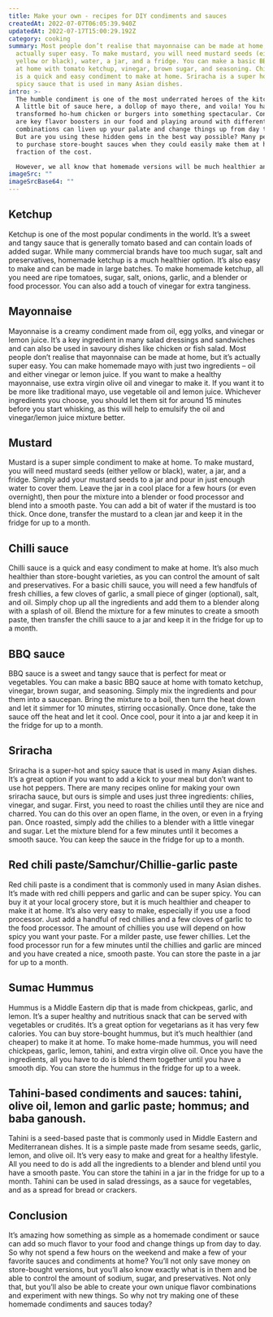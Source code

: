 ```yaml
---
title: Make your own - recipes for DIY condiments and sauces
createdAt: 2022-07-07T06:05:39.940Z
updatedAt: 2022-07-17T15:00:29.192Z
category: cooking
summary: Most people don’t realise that mayonnaise can be made at home, but it’s
  actually super easy. To make mustard, you will need mustard seeds (either
  yellow or black), water, a jar, and a fridge. You can make a basic BBQ sauce
  at home with tomato ketchup, vinegar, brown sugar, and seasoning. Chilli sauce
  is a quick and easy condiment to make at home. Sriracha is a super hot and
  spicy sauce that is used in many Asian dishes.
intro: >-
  The humble condiment is one of the most underrated heroes of the kitchen.
  A little bit of sauce here, a dollop of mayo there, and voila! You have
  transformed ho-hum chicken or burgers into something spectacular. Condiments
  are key flavor boosters in our food and playing around with different
  combinations can liven up your palate and change things up from day to day.
  But are you using these hidden gems in the best way possible? Many people tend
  to purchase store-bought sauces when they could easily make them at home at a
  fraction of the cost. 

  However, we all know that homemade versions will be much healthier and fresher than anything you can buy from a store shelf, so why not take 30 minutes from your busy schedule to whip up some condiments? The good news is that many of these recipes are super easy to make – even if you’re a complete newbie in the kitchen. From sweet chili sauce to mayo, here are our top 10 homemade condiments and sauces you should try making today...
imageSrc: ""
imageSrcBase64: ""
---
```


## Ketchup

Ketchup is one of the most popular condiments in the world. It’s a sweet and tangy sauce that is generally tomato based and can contain loads of added sugar. While many commercial brands have too much sugar, salt and preservatives, homemade ketchup is a much healthier option. It’s also easy to make and can be made in large batches. To make homemade ketchup, all you need are ripe tomatoes, sugar, salt, onions, garlic, and a blender or food processor. You can also add a touch of vinegar for extra tanginess.

## Mayonnaise

Mayonnaise is a creamy condiment made from oil, egg yolks, and vinegar or lemon juice. It’s a key ingredient in many salad dressings and sandwiches and can also be used in savoury dishes like chicken or fish salad. Most people don’t realise that mayonnaise can be made at home, but it’s actually super easy. You can make homemade mayo with just two ingredients – oil and either vinegar or lemon juice. If you want to make a healthy mayonnaise, use extra virgin olive oil and vinegar to make it. If you want it to be more like traditional mayo, use vegetable oil and lemon juice. Whichever ingredients you choose, you should let them sit for around 15 minutes before you start whisking, as this will help to emulsify the oil and vinegar/lemon juice mixture better.

## Mustard

Mustard is a super simple condiment to make at home. To make mustard, you will need mustard seeds (either yellow or black), water, a jar, and a fridge. Simply add your mustard seeds to a jar and pour in just enough water to cover them. Leave the jar in a cool place for a few hours (or even overnight), then pour the mixture into a blender or food processor and blend into a smooth paste. You can add a bit of water if the mustard is too thick. Once done, transfer the mustard to a clean jar and keep it in the fridge for up to a month.

## Chilli sauce

Chilli sauce is a quick and easy condiment to make at home. It’s also much healthier than store-bought varieties, as you can control the amount of salt and preservatives. For a basic chilli sauce, you will need a few handfuls of fresh chillies, a few cloves of garlic, a small piece of ginger (optional), salt, and oil. Simply chop up all the ingredients and add them to a blender along with a splash of oil. Blend the mixture for a few minutes to create a smooth paste, then transfer the chilli sauce to a jar and keep it in the fridge for up to a month.

## BBQ sauce

BBQ sauce is a sweet and tangy sauce that is perfect for meat or vegetables. You can make a basic BBQ sauce at home with tomato ketchup, vinegar, brown sugar, and seasoning. Simply mix the ingredients and pour them into a saucepan. Bring the mixture to a boil, then turn the heat down and let it simmer for 10 minutes, stirring occasionally. Once done, take the sauce off the heat and let it cool. Once cool, pour it into a jar and keep it in the fridge for up to a month.

## Sriracha

Sriracha is a super-hot and spicy sauce that is used in many Asian dishes. It’s a great option if you want to add a kick to your meal but don’t want to use hot peppers. There are many recipes online for making your own sriracha sauce, but ours is simple and uses just three ingredients: chilies, vinegar, and sugar. First, you need to roast the chilies until they are nice and charred. You can do this over an open flame, in the oven, or even in a frying pan. Once roasted, simply add the chilies to a blender with a little vinegar and sugar. Let the mixture blend for a few minutes until it becomes a smooth sauce. You can keep the sauce in the fridge for up to a month.

## Red chili paste/Samchur/Chillie-garlic paste

Red chili paste is a condiment that is commonly used in many Asian dishes. It’s made with red chilli peppers and garlic and can be super spicy. You can buy it at your local grocery store, but it is much healthier and cheaper to make it at home. It’s also very easy to make, especially if you use a food processor. Just add a handful of red chillies and a few cloves of garlic to the food processor. The amount of chillies you use will depend on how spicy you want your paste. For a milder paste, use fewer chillies. Let the food processor run for a few minutes until the chillies and garlic are minced and you have created a nice, smooth paste. You can store the paste in a jar for up to a month.

## Sumac Hummus

Hummus is a Middle Eastern dip that is made from chickpeas, garlic, and lemon. It’s a super healthy and nutritious snack that can be served with vegetables or crudités. It’s a great option for vegetarians as it has very few calories. You can buy store-bought hummus, but it’s much healthier (and cheaper) to make it at home. To make home-made hummus, you will need chickpeas, garlic, lemon, tahini, and extra virgin olive oil. Once you have the ingredients, all you have to do is blend them together until you have a smooth dip. You can store the hummus in the fridge for up to a week.

## Tahini-based condiments and sauces: tahini, olive oil, lemon and garlic paste; hommus; and baba ganoush.

Tahini is a seed-based paste that is commonly used in Middle Eastern and Mediterranean dishes. It is a simple paste made from sesame seeds, garlic, lemon, and olive oil. It’s very easy to make and great for a healthy lifestyle. All you need to do is add all the ingredients to a blender and blend until you have a smooth paste. You can store the tahini in a jar in the fridge for up to a month. Tahini can be used in salad dressings, as a sauce for vegetables, and as a spread for bread or crackers.

## Conclusion

It’s amazing how something as simple as a homemade condiment or sauce can add so much flavor to your food and change things up from day to day. So why not spend a few hours on the weekend and make a few of your favorite sauces and condiments at home? You’ll not only save money on store-bought versions, but you’ll also know exactly what is in them and be able to control the amount of sodium, sugar, and preservatives. Not only that, but you’ll also be able to create your own unique flavor combinations and experiment with new things. So why not try making one of these homemade condiments and sauces today?
